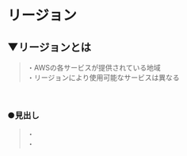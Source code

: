 # リージョン

## ▼リージョンとは
>・AWSの各サービスが提供されている地域<br>
>・リージョンにより使用可能なサービスは異なる<br>
<br>

### ●見出し
>・<br>
>・<br>
<br>
